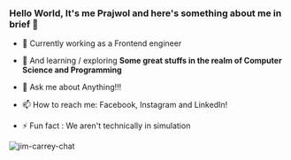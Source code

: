 ### Hello World, It's me Prajwol and here's something about me in brief 👋

- 🔭 Currently working as a Frontend engineer
- 🌱 And learning / exploring <b>Some great stuffs in the realm of Computer Science and Programming</b>
- 💬 Ask me about Anything!!!
- 📫 How to reach me: Facebook, Instagram and LinkedIn!   

- ⚡ Fun fact : We aren't technically in simulation


![jim-carrey-chat](https://github.com/prjol-23/prjol-23/assets/107384960/d36e688d-5d5e-4010-b5cb-4f83805f3c7c)
